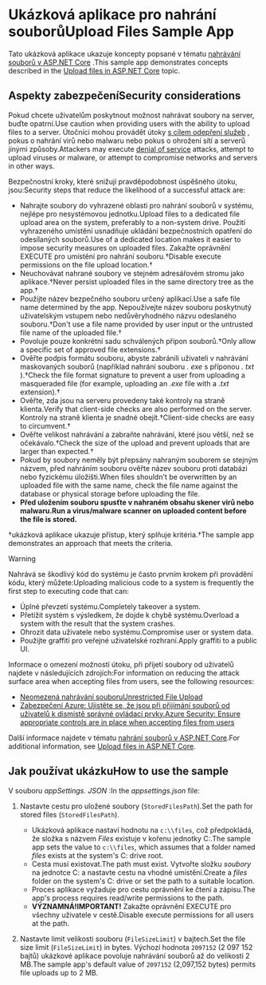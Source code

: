 # <a name="upload-files-sample-app"></a><span data-ttu-id="d3ce6-101">Ukázková aplikace pro nahrání souborů</span><span class="sxs-lookup"><span data-stu-id="d3ce6-101">Upload Files Sample App</span></span>

<span data-ttu-id="d3ce6-102">Tato ukázková aplikace ukazuje koncepty popsané v tématu [nahrávání souborů v ASP.NET Core](https://docs.microsoft.com/aspnet/core/mvc/models/file-uploads) .</span><span class="sxs-lookup"><span data-stu-id="d3ce6-102">This sample app demonstrates concepts described in the [Upload files in ASP.NET Core](https://docs.microsoft.com/aspnet/core/mvc/models/file-uploads) topic.</span></span>

## <a name="security-considerations"></a><span data-ttu-id="d3ce6-103">Aspekty zabezpečení</span><span class="sxs-lookup"><span data-stu-id="d3ce6-103">Security considerations</span></span>

<span data-ttu-id="d3ce6-104">Pokud chcete uživatelům poskytnout možnost nahrávat soubory na server, buďte opatrní.</span><span class="sxs-lookup"><span data-stu-id="d3ce6-104">Use caution when providing users with the ability to upload files to a server.</span></span> <span data-ttu-id="d3ce6-105">Útočníci mohou provádět útoky [s cílem odepření služeb](/windows-hardware/drivers/ifs/denial-of-service) , pokus o nahrání virů nebo malwaru nebo pokus o ohrožení sítí a serverů jinými způsoby.</span><span class="sxs-lookup"><span data-stu-id="d3ce6-105">Attackers may execute [denial of service](/windows-hardware/drivers/ifs/denial-of-service) attacks, attempt to upload viruses or malware, or attempt to compromise networks and servers in other ways.</span></span>

<span data-ttu-id="d3ce6-106">Bezpečnostní kroky, které snižují pravděpodobnost úspěšného útoku, jsou:</span><span class="sxs-lookup"><span data-stu-id="d3ce6-106">Security steps that reduce the likelihood of a successful attack are:</span></span>

* <span data-ttu-id="d3ce6-107">Nahrajte soubory do vyhrazené oblasti pro nahrání souborů v systému, nejlépe pro nesystémovou jednotku.</span><span class="sxs-lookup"><span data-stu-id="d3ce6-107">Upload files to a dedicated file upload area on the system, preferably to a non-system drive.</span></span> <span data-ttu-id="d3ce6-108">Použití vyhrazeného umístění usnadňuje ukládání bezpečnostních opatření do odesílaných souborů.</span><span class="sxs-lookup"><span data-stu-id="d3ce6-108">Use of a dedicated location makes it easier to impose security measures on uploaded files.</span></span> <span data-ttu-id="d3ce6-109">Zakažte oprávnění EXECUTE pro umístění pro nahrání souboru.&dagger;</span><span class="sxs-lookup"><span data-stu-id="d3ce6-109">Disable execute permissions on the file upload location.&dagger;</span></span>
* <span data-ttu-id="d3ce6-110">Neuchovávat nahrané soubory ve stejném adresářovém stromu jako aplikace.&dagger;</span><span class="sxs-lookup"><span data-stu-id="d3ce6-110">Never persist uploaded files in the same directory tree as the app.&dagger;</span></span>
* <span data-ttu-id="d3ce6-111">Použijte název bezpečného souboru určený aplikací.</span><span class="sxs-lookup"><span data-stu-id="d3ce6-111">Use a safe file name determined by the app.</span></span> <span data-ttu-id="d3ce6-112">Nepoužívejte název souboru poskytnutý uživatelským vstupem nebo nedůvěryhodného názvu odeslaného souboru.&dagger;</span><span class="sxs-lookup"><span data-stu-id="d3ce6-112">Don't use a file name provided by user input or the untrusted file name of the uploaded file.&dagger;</span></span>
* <span data-ttu-id="d3ce6-113">Povoluje pouze konkrétní sadu schválených přípon souborů.&dagger;</span><span class="sxs-lookup"><span data-stu-id="d3ce6-113">Only allow a specific set of approved file extensions.&dagger;</span></span>
* <span data-ttu-id="d3ce6-114">Ověřte podpis formátu souboru, abyste zabránili uživateli v nahrávání maskovaných souborů (například nahrání souboru *. exe* s příponou *. txt* ).&dagger;</span><span class="sxs-lookup"><span data-stu-id="d3ce6-114">Check the file format signature to prevent a user from uploading a masqueraded file (for example, uploading an *.exe* file with a *.txt* extension).&dagger;</span></span>
* <span data-ttu-id="d3ce6-115">Ověřte, zda jsou na serveru provedeny také kontroly na straně klienta.</span><span class="sxs-lookup"><span data-stu-id="d3ce6-115">Verify that client-side checks are also performed on the server.</span></span> <span data-ttu-id="d3ce6-116">Kontroly na straně klienta je snadné obejít.&dagger;</span><span class="sxs-lookup"><span data-stu-id="d3ce6-116">Client-side checks are easy to circumvent.&dagger;</span></span>
* <span data-ttu-id="d3ce6-117">Ověřte velikost nahrávání a zabraňte nahrávání, které jsou větší, než se očekávalo.&dagger;</span><span class="sxs-lookup"><span data-stu-id="d3ce6-117">Check the size of the upload and prevent uploads that are larger than expected.&dagger;</span></span>
* <span data-ttu-id="d3ce6-118">Pokud by soubory neměly být přepsány nahraným souborem se stejným názvem, před nahráním souboru ověřte název souboru proti databázi nebo fyzickému úložišti.</span><span class="sxs-lookup"><span data-stu-id="d3ce6-118">When files shouldn't be overwritten by an uploaded file with the same name, check the file name against the database or physical storage before uploading the file.</span></span>
* <span data-ttu-id="d3ce6-119">**Před uložením souboru spusťte v nahraném obsahu skener virů nebo malwaru.**</span><span class="sxs-lookup"><span data-stu-id="d3ce6-119">**Run a virus/malware scanner on uploaded content before the file is stored.**</span></span>

<span data-ttu-id="d3ce6-120">&dagger;ukázková aplikace ukazuje přístup, který splňuje kritéria.</span><span class="sxs-lookup"><span data-stu-id="d3ce6-120">&dagger;The sample app demonstrates an approach that meets the criteria.</span></span>

> [!WARNING]
> <span data-ttu-id="d3ce6-121">Nahrává se škodlivý kód do systému je často prvním krokem při provádění kódu, který můžete:</span><span class="sxs-lookup"><span data-stu-id="d3ce6-121">Uploading malicious code to a system is frequently the first step to executing code that can:</span></span>
>
> * <span data-ttu-id="d3ce6-122">Úplné převzetí systému.</span><span class="sxs-lookup"><span data-stu-id="d3ce6-122">Completely takeover a system.</span></span>
> * <span data-ttu-id="d3ce6-123">Přetížit systém s výsledkem, že dojde k chybě systému.</span><span class="sxs-lookup"><span data-stu-id="d3ce6-123">Overload a system with the result that the system crashes.</span></span>
> * <span data-ttu-id="d3ce6-124">Ohrozit data uživatele nebo systému.</span><span class="sxs-lookup"><span data-stu-id="d3ce6-124">Compromise user or system data.</span></span>
> * <span data-ttu-id="d3ce6-125">Použijte graffiti pro veřejné uživatelské rozhraní.</span><span class="sxs-lookup"><span data-stu-id="d3ce6-125">Apply graffiti to a public UI.</span></span>
>
> <span data-ttu-id="d3ce6-126">Informace o omezení možností útoku, při přijetí soubory od uživatelů najdete v následujících zdrojích:</span><span class="sxs-lookup"><span data-stu-id="d3ce6-126">For information on reducing the attack surface area when accepting files from users, see the following resources:</span></span>
>
> * [<span data-ttu-id="d3ce6-127">Neomezená nahrávání souboru</span><span class="sxs-lookup"><span data-stu-id="d3ce6-127">Unrestricted File Upload</span></span>](https://www.owasp.org/index.php/Unrestricted_File_Upload)
> * [<span data-ttu-id="d3ce6-128">Zabezpečení Azure: Ujistěte se, že jsou při přijímání souborů od uživatelů k dismístě správné ovládací prvky.</span><span class="sxs-lookup"><span data-stu-id="d3ce6-128">Azure Security: Ensure appropriate controls are in place when accepting files from users</span></span>](/azure/security/azure-security-threat-modeling-tool-input-validation#controls-users)

<span data-ttu-id="d3ce6-129">Další informace najdete v tématu [nahrání souborů v ASP.NET Core](https://docs.microsoft.com/aspnet/core/mvc/models/file-uploads).</span><span class="sxs-lookup"><span data-stu-id="d3ce6-129">For additional information, see [Upload files in ASP.NET Core](https://docs.microsoft.com/aspnet/core/mvc/models/file-uploads).</span></span>

## <a name="how-to-use-the-sample"></a><span data-ttu-id="d3ce6-130">Jak používat ukázku</span><span class="sxs-lookup"><span data-stu-id="d3ce6-130">How to use the sample</span></span>

<span data-ttu-id="d3ce6-131">V souboru *appSettings. JSON* :</span><span class="sxs-lookup"><span data-stu-id="d3ce6-131">In the *appsettings.json* file:</span></span>

1. <span data-ttu-id="d3ce6-132">Nastavte cestu pro uložené soubory (`StoredFilesPath`).</span><span class="sxs-lookup"><span data-stu-id="d3ce6-132">Set the path for stored files (`StoredFilesPath`).</span></span>

   * <span data-ttu-id="d3ce6-133">Ukázková aplikace nastaví hodnotu na `c:\\files`, což předpokládá, že složka s názvem *Files* existuje v kořenu jednotky C:.</span><span class="sxs-lookup"><span data-stu-id="d3ce6-133">The sample app sets the value to `c:\\files`, which assumes that a folder named *files* exists at the system's C: drive root.</span></span>
   * <span data-ttu-id="d3ce6-134">Cesta musí existovat.</span><span class="sxs-lookup"><span data-stu-id="d3ce6-134">The path must exist.</span></span> <span data-ttu-id="d3ce6-135">Vytvořte složku *soubory* na jednotce C: a nastavte cestu na vhodné umístění.</span><span class="sxs-lookup"><span data-stu-id="d3ce6-135">Create a *files* folder on the system's C: drive or set the path to a suitable location.</span></span>
   * <span data-ttu-id="d3ce6-136">Proces aplikace vyžaduje pro cestu oprávnění ke čtení a zápisu.</span><span class="sxs-lookup"><span data-stu-id="d3ce6-136">The app's process requires read/write permissions to the path.</span></span>
   * <span data-ttu-id="d3ce6-137">**VÝZNAMNÁ!**</span><span class="sxs-lookup"><span data-stu-id="d3ce6-137">**IMPORTANT!**</span></span> <span data-ttu-id="d3ce6-138">Zakažte oprávnění EXECUTE pro všechny uživatele v cestě.</span><span class="sxs-lookup"><span data-stu-id="d3ce6-138">Disable execute permissions for all users at the path.</span></span>

1. <span data-ttu-id="d3ce6-139">Nastavte limit velikosti souboru (`FileSizeLimit`) v bajtech.</span><span class="sxs-lookup"><span data-stu-id="d3ce6-139">Set the file size limit (`FileSizeLimit`) in bytes.</span></span> <span data-ttu-id="d3ce6-140">Výchozí hodnota `2097152` (2 097 152 bajtů) ukázkové aplikace povoluje nahrávání souborů až do velikosti 2 MB.</span><span class="sxs-lookup"><span data-stu-id="d3ce6-140">The sample app's default value of `2097152` (2,097,152 bytes) permits file uploads up to 2 MB.</span></span>
